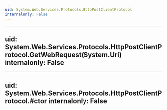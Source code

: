 ```yaml
---
uid: System.Web.Services.Protocols.HttpPostClientProtocol
internalonly: False
---
```


---
uid: System.Web.Services.Protocols.HttpPostClientProtocol.GetWebRequest(System.Uri)
internalonly: False
---

---
uid: System.Web.Services.Protocols.HttpPostClientProtocol.#ctor
internalonly: False
---
